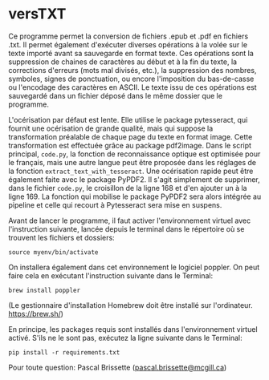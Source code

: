 # versTXT

Ce programme permet la conversion de fichiers .epub et .pdf en fichiers .txt. Il permet également d'exécuter diverses opérations à la volée sur le texte importé avant sa sauvegarde en format texte. Ces opérations sont la suppression de chaines de caractères au début et à la fin du texte, la corrections d'erreurs (mots mal divisés, etc.), la suppression des nombres, symboles, signes de ponctuation, ou encore l'imposition du bas-de-casse ou l'encodage des caractères en ASCII. Le texte issu de ces opérations est sauvegardé dans un fichier déposé dans le même dossier que le programme.

L'océrisation par défaut est lente. Elle utilise le package pytesseract, qui fournit une océrisation de grande qualité, mais qui suppose la transformation préalable de chaque page du texte en format image. Cette transformation est effectuée grâce au package pdf2image. Dans le script principal, `code.py`, la fonction de reconnaissance optique est optimisée pour le français, mais une autre langue peut être proposée dans les réglages de la fonction `extract_text_with_tesseract`. Une océrisation rapide peut être également faite avec le package PyPDF2. Il s'agit simplement de supprimer, dans le fichier `code.py`, le croisillon de la ligne 168 et d'en ajouter un à la ligne 169. La fonction qui mobilise le package PyPDF2 sera alors intégrée au pipeline et celle qui recourt à Pytesseract sera mise en suspens.

Avant de lancer le programme, il faut activer l'environnement virtuel avec l'instruction suivante, lancée depuis le terminal dans le répertoire où se trouvent les fichiers et dossiers:

`source myenv/bin/activate`

On installera également dans cet environnement le logiciel poppler. On peut faire cela en exécutant l'instruction suivante dans le Terminal:

`brew install poppler`

(Le gestionnaire d'installation Homebrew doit être installé sur l'ordinateur. https://brew.sh/)

En principe, les packages requis sont installés dans l'environnement virtuel activé. S'ils ne le sont pas, exécutez la ligne suivante dans le Terminal:

`pip install -r requirements.txt`

Pour toute question: Pascal Brissette (pascal.brissette@mcgill.ca)

